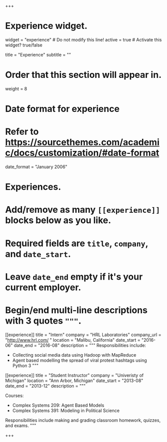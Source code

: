 +++
# Experience widget.
widget = "experience"  # Do not modify this line!
active = true  # Activate this widget? true/false

title = "Experience"
subtitle = ""

# Order that this section will appear in.
weight = 8

# Date format for experience
#   Refer to https://sourcethemes.com/academic/docs/customization/#date-format
date_format = "January 2006"

# Experiences.
#   Add/remove as many `[[experience]]` blocks below as you like.
#   Required fields are `title`, `company`, and `date_start`.
#   Leave `date_end` empty if it's your current employer.
#   Begin/end multi-line descriptions with 3 quotes `"""`.

[[experience]]
  title = "Intern"
  company = "HRL Laboratories"
  company_url = "http://www.hrl.com/ "
  location = "Malibu, California"
  date_start = "2016-06"
  date_end = "2016-08"
  description = """
  Responsibilities include:
  
  * Collecting social media data using Hadoop with MapReduce
  * Agent based modelling the spread of viral protest hashtags using Python 3
  """

[[experience]]
  title = "Student Instructor"
  company = "Univeristy of Michigan"
  location = "Ann Arbor, Michigan"
  date_start = "2013-08"
  date_end = "2013-12"
  description = """

  Courses:
  * Complex Systems 209: Agent Based Models
  * Complex Systems 391: Modeling in Political Science

  Responsibilities include making and grading classroom homework, quizzes, and exams.
  """

+++
